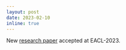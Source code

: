 ```yaml
---
layout: post
date: 2023-02-10
inline: true
---
```


New <a href="https://arxiv.org/abs/2302.05913">research paper</a> accepted at EACL-2023.
